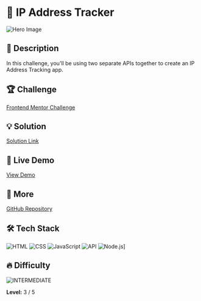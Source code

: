# 📁 IP Address Tracker

![Hero Image](https://res.cloudinary.com/dz209s6jk/image/upload/Challenges/ld4kxbjoxpqpjenak8w6.jpg)

## 🌟 Description

In this challenge, you'll be using two separate APIs together to create an IP Address Tracking app.

## 🏆 Challenge

[Frontend Mentor Challenge](https://www.frontendmentor.io/challenges/ip-address-tracker-I8-0yYAH0)

## 💡 Solution

[Solution Link](https://www.frontendmentor.io/solutions/ip-address-tracker-PpTXt7luzl)

## 🚀 Live Demo

[View Demo](https://ip-address-tracker-zvai.onrender.com)

## 🔎 More

[GitHub Repository](https://github.com/younes-alhyan/frontend-mentor/)

## 🛠️ Tech Stack

![HTML](https://img.shields.io/badge/HTML-E34F26?style=for-the-badge&logo=html5&logoColor=white)
![CSS](https://img.shields.io/badge/CSS-1572B6?style=for-the-badge&logo=css&logoColor=white)
![JavaScript](https://img.shields.io/badge/JavaScript-F7DF1E?style=for-the-badge&logo=javascript&logoColor=black)
![API](https://img.shields.io/badge/API-FF6C37?style=for-the-badge&logo=postman&logoColor=white)
![Node.js](https://img.shields.io/badge/Node.js-339933?style=for-the-badge&logo=node.js&logoColor=white)]

## 🔥 Difficulty

![INTERMEDIATE](https://img.shields.io/badge/Difficulty-INTERMEDIATE-yellow)

**Level:** 3 / 5
